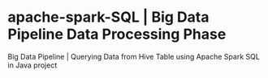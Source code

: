 # apache-spark-SQL | Big Data Pipeline Data Processing Phase
Big Data Pipeline | Querying Data from Hive Table using Apache Spark SQL in Java project
